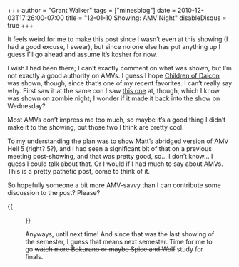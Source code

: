 +++
author = "Grant Walker"
tags = ["minesblog"]
date = 2010-12-03T17:26:00-07:00
title = "12-01-10 Showing: AMV Night"
disableDisqus = true
+++

It feels weird for me to make this post since I wasn’t even at this showing (I had a good excuse, I swear), but since no one else has put anything up I guess I’ll go ahead and assume it’s kosher for now.

I wish I had been there; I can’t exactly comment on what was shown, but I’m not exactly a good authority on AMVs. I guess I hope [Children of Daicon](http://www.youtube.com/watch?v=2naZColt080) was shown, though, since that’s one of my recent favorites. I can’t really say why. First saw it at the same con I saw [this one](http://www.youtube.com/watch?v=i_zYrYkbrGY&feature=related) at, though, which I know was shown on zombie night; I wonder if it made it back into the show on Wednesday?

Most AMVs don’t impress me too much, so maybe it’s a good thing I didn’t make it to the showing, but those two I think are pretty cool.

To my understanding the plan was to show Matt’s abridged version of AMV Hell 5 (right? 5?), and I had seen a significant bit of that on a previous meeting post-showing, and that was pretty good, so… I don’t know… I guess I could talk about that. Or I would if I had much to say about AMVs. This is a pretty pathetic post, come to think of it.

So hopefully someone a bit more AMV-savvy than I can contribute some discussion to the post? Please?

{{<figure src="assets/cute_anime.jpg" caption="PLEEEEEEEASE?<br/>(obligatory picture)" width="320" height="320">}}

Anyways, until next time! And since that was the last showing of the semester, I guess that means next semester. Time for me to go ~~watch more Bokurano or maybe Spice and Wolf~~ study for finals.
